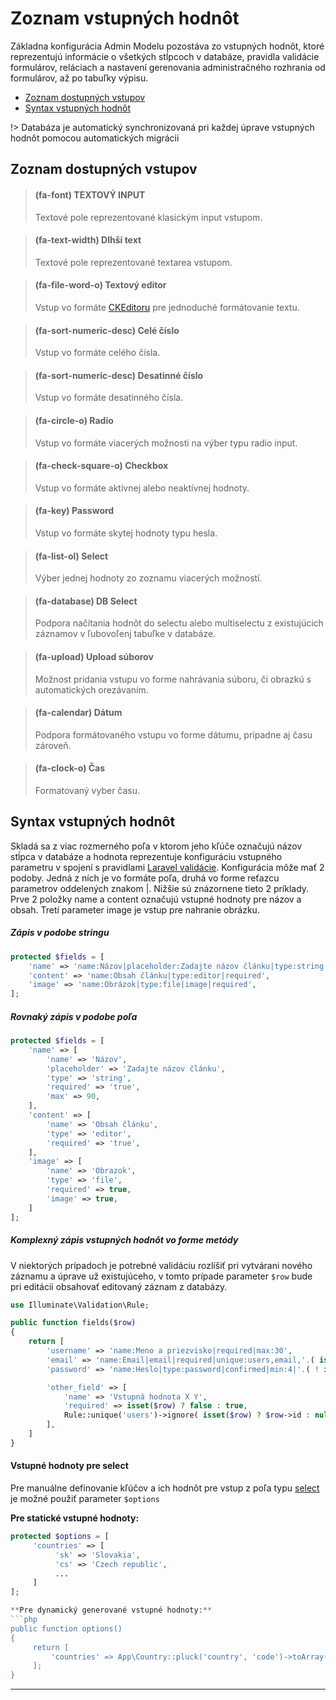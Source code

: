 # Zoznam vstupných hodnôt
Základna konfigurácia Admin Modelu pozostáva zo vstupných hodnôt, ktoré reprezentujú informácie o všetkých stĺpcoch v databáze,
pravidla validácie formulárov, reláciach a nastavení gerenovania administračného rozhrania od formulárov, až po tabuľky výpisu.

- [Zoznam dostupných vstupov](#Zoznam-dostupných-vstupov)
- [Syntax vstupných hodnôt](#Syntax-vstupných-hodnôt)

!> Databáza je automatický synchronizovaná pri každej úprave vstupných hodnôt pomocou automatických migrácii

## Zoznam dostupných vstupov

<!-- -->
> #### (fa-font) TEXTOVÝ INPUT
> Textové pole reprezentované klasickým input vstupom.

<!-- -->
> #### (fa-text-width) Dlhší text
> Textové pole reprezentované textarea vstupom.

<!-- -->
> #### (fa-file-word-o) Textový editor
> Vstup vo formáte [CKEditoru]() pre jednoduché formátovanie textu.

<!-- -->
> #### (fa-sort-numeric-desc) Celé číslo
> Vstup vo formáte celého čísla.

<!-- -->
> #### (fa-sort-numeric-desc) Desatinné číslo
> Vstup vo formáte desatinného čísla.

<!-- -->
> #### (fa-circle-o) Radio
> Vstup vo formáte viacerých možnosti na výber typu radio input.

<!-- -->
> #### (fa-check-square-o) Checkbox
> Vstup vo formáte aktívnej alebo neaktívnej hodnoty.

<!-- -->
> #### (fa-key) Password
> Vstup vo formáte skytej hodnoty typu hesla.

<!-- -->
> #### (fa-list-ol) Select
> Výber jednej hodnoty zo zoznamu viacerých možností.

<!-- -->
> #### (fa-database) DB Select
> Podpora načítania hodnôt do selectu alebo multiselectu z existujúcich záznamov v ľubovoľenj tabuľke v databáze.

<!-- -->
> #### (fa-upload) Upload súborov
> Možnost pridania vstupu vo forme nahrávania súboru, či obrazkú s automatických orezávaním.

<!-- -->
> #### (fa-calendar) Dátum
> Podpora formátovaného vstupu vo forme dátumu, prípadne aj času zároveň.

<!-- -->
> #### (fa-clock-o) Čas
> Formatovaný vyber času.

## Syntax vstupných hodnôt
Skladá sa z viac rozmerného poľa v ktorom jeho kľúče označujú názov stĺpca v databáze a hodnota reprezentuje
konfiguráciu vstupného parametru v spojení s pravidlami [Laravel validácie](https://laravel.com/docs/5.5/validation#rule-unique). Konfigurácia môže mať 2 podoby. Jedná z ních je vo formáte poľa,
druhá vo forme reťazcu parametrov oddelených znakom |. Nižšie sú znázornene tieto 2 príklady.
Prve 2 položky name a content označujú vstupné hodnoty pre
názov a obsah. Tretí parameter image je vstup pre nahranie obrázku.

##### Zápis v podobe stringu
```php
protected $fields = [
    'name' => 'name:Názov|placeholder:Zadajte názov článku|type:string|required|max:90',
    'content' => 'name:Obsah článku|type:editor|required',
    'image' => 'name:Obrázok|type:file|image|required',
];
```

##### Rovnaký zápis v podobe poľa
```php
protected $fields = [
    'name' => [
        'name' => 'Názov',
        'placeholder' => 'Zadajte názov článku',
        'type' => 'string',
        'required' => 'true',
        'max' => 90,
    ],
    'content' => [
        'name' => 'Obsah článku',
        'type' => 'editor',
        'required' => 'true',
    ],
    'image' => [
        'name' => 'Obrazok',
        'type' => 'file',
        'required' => true,
        'image' => true,
    ]
];
```

##### Komplexný zápis vstupných hodnôt vo forme metódy

V niektorých prípadoch je potrebné validáciu rozlíšiť pri vytvárani nového záznamu a úprave už existujúceho,
v tomto prípade parameter `$row` bude pri editácii obsahovať editovaný záznam z databázy.

```php
use Illuminate\Validation\Rule;

public function fields($row)
{
    return [
        'username' => 'name:Meno a priezvisko|required|max:30',
        'email' => 'name:Email|email|required|unique:users,email,'.( isset($row) ? $row->getKey() : 'NULL' ),
        'password' => 'name:Heslo|type:password|confirmed|min:4|'.( ! isset($row) ? 'required' : '' ),

        'other_field' => [
            'name' => 'Vstupná hodnota X Y',
            'required' => isset($row) ? false : true,
            Rule::unique('users')->ignore( isset($row) ? $row->id : null ),
        ],
    ]
}
```

#### Vstupné hodnoty pre select
Pre manuálne definovanie kľúčov a ich hodnôt pre vstup z poľa typu [select]() je možné použiť parameter `$options`

**Pre statické vstupné hodnoty:**
```php
protected $options = [
     'countries' => [
          'sk' => 'Slovakia',
          'cs' => 'Czech republic',
          ...
     ]
];

**Pre dynamický generované vstupné hodnoty:**
```php
public function options()
{
     return [
         'countries' => App\Country::pluck('country', 'code')->toArray()
     ];
}
```

---